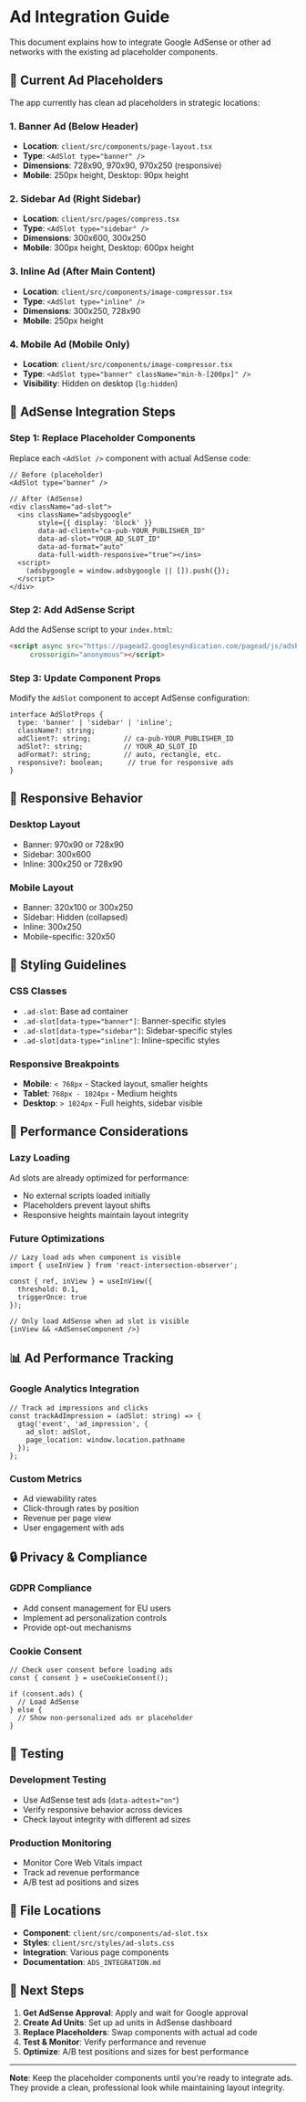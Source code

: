 # Ad Integration Guide

This document explains how to integrate Google AdSense or other ad networks with the existing ad placeholder components.

## 🎯 Current Ad Placeholders

The app currently has clean ad placeholders in strategic locations:

### 1. **Banner Ad** (Below Header)
- **Location**: `client/src/components/page-layout.tsx`
- **Type**: `<AdSlot type="banner" />`
- **Dimensions**: 728x90, 970x90, 970x250 (responsive)
- **Mobile**: 250px height, Desktop: 90px height

### 2. **Sidebar Ad** (Right Sidebar)
- **Location**: `client/src/pages/compress.tsx`
- **Type**: `<AdSlot type="sidebar" />`
- **Dimensions**: 300x600, 300x250
- **Mobile**: 300px height, Desktop: 600px height

### 3. **Inline Ad** (After Main Content)
- **Location**: `client/src/components/image-compressor.tsx`
- **Type**: `<AdSlot type="inline" />`
- **Dimensions**: 300x250, 728x90
- **Mobile**: 250px height

### 4. **Mobile Ad** (Mobile Only)
- **Location**: `client/src/components/image-compressor.tsx`
- **Type**: `<AdSlot type="banner" className="min-h-[200px]" />`
- **Visibility**: Hidden on desktop (`lg:hidden`)

## 🔧 AdSense Integration Steps

### Step 1: Replace Placeholder Components

Replace each `<AdSlot />` component with actual AdSense code:

```tsx
// Before (placeholder)
<AdSlot type="banner" />

// After (AdSense)
<div className="ad-slot">
  <ins className="adsbygoogle"
       style={{ display: 'block' }}
       data-ad-client="ca-pub-YOUR_PUBLISHER_ID"
       data-ad-slot="YOUR_AD_SLOT_ID"
       data-ad-format="auto"
       data-full-width-responsive="true"></ins>
  <script>
    (adsbygoogle = window.adsbygoogle || []).push({});
  </script>
</div>
```

### Step 2: Add AdSense Script

Add the AdSense script to your `index.html`:

```html
<script async src="https://pagead2.googlesyndication.com/pagead/js/adsbygoogle.js?client=ca-pub-YOUR_PUBLISHER_ID"
     crossorigin="anonymous"></script>
```

### Step 3: Update Component Props

Modify the `AdSlot` component to accept AdSense configuration:

```tsx
interface AdSlotProps {
  type: 'banner' | 'sidebar' | 'inline';
  className?: string;
  adClient?: string;        // ca-pub-YOUR_PUBLISHER_ID
  adSlot?: string;          // YOUR_AD_SLOT_ID
  adFormat?: string;        // auto, rectangle, etc.
  responsive?: boolean;      // true for responsive ads
}
```

## 📱 Responsive Behavior

### Desktop Layout
- Banner: 970x90 or 728x90
- Sidebar: 300x600
- Inline: 300x250 or 728x90

### Mobile Layout
- Banner: 320x100 or 300x250
- Sidebar: Hidden (collapsed)
- Inline: 300x250
- Mobile-specific: 320x50

## 🎨 Styling Guidelines

### CSS Classes
- `.ad-slot`: Base ad container
- `.ad-slot[data-type="banner"]`: Banner-specific styles
- `.ad-slot[data-type="sidebar"]`: Sidebar-specific styles
- `.ad-slot[data-type="inline"]`: Inline-specific styles

### Responsive Breakpoints
- **Mobile**: `< 768px` - Stacked layout, smaller heights
- **Tablet**: `768px - 1024px` - Medium heights
- **Desktop**: `> 1024px` - Full heights, sidebar visible

## 🚀 Performance Considerations

### Lazy Loading
Ad slots are already optimized for performance:
- No external scripts loaded initially
- Placeholders prevent layout shifts
- Responsive heights maintain layout integrity

### Future Optimizations
```tsx
// Lazy load ads when component is visible
import { useInView } from 'react-intersection-observer';

const { ref, inView } = useInView({
  threshold: 0.1,
  triggerOnce: true
});

// Only load AdSense when ad slot is visible
{inView && <AdSenseComponent />}
```

## 📊 Ad Performance Tracking

### Google Analytics Integration
```tsx
// Track ad impressions and clicks
const trackAdImpression = (adSlot: string) => {
  gtag('event', 'ad_impression', {
    ad_slot: adSlot,
    page_location: window.location.pathname
  });
};
```

### Custom Metrics
- Ad viewability rates
- Click-through rates by position
- Revenue per page view
- User engagement with ads

## 🔒 Privacy & Compliance

### GDPR Compliance
- Add consent management for EU users
- Implement ad personalization controls
- Provide opt-out mechanisms

### Cookie Consent
```tsx
// Check user consent before loading ads
const { consent } = useCookieConsent();

if (consent.ads) {
  // Load AdSense
} else {
  // Show non-personalized ads or placeholder
}
```

## 🧪 Testing

### Development Testing
- Use AdSense test ads (`data-adtest="on"`)
- Verify responsive behavior across devices
- Check layout integrity with different ad sizes

### Production Monitoring
- Monitor Core Web Vitals impact
- Track ad revenue performance
- A/B test ad positions and sizes

## 📝 File Locations

- **Component**: `client/src/components/ad-slot.tsx`
- **Styles**: `client/src/styles/ad-slots.css`
- **Integration**: Various page components
- **Documentation**: `ADS_INTEGRATION.md`

## 🎯 Next Steps

1. **Get AdSense Approval**: Apply and wait for Google approval
2. **Create Ad Units**: Set up ad units in AdSense dashboard
3. **Replace Placeholders**: Swap components with actual ad code
4. **Test & Monitor**: Verify performance and revenue
5. **Optimize**: A/B test positions and sizes for best performance

---

**Note**: Keep the placeholder components until you're ready to integrate ads. They provide a clean, professional look while maintaining layout integrity.

